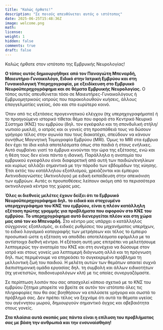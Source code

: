 ```yaml
---
title: "Καλώς ήρθατε!"
description: "Σε ποιούς απευθύνεται αυτός ο ιστότοπος"
date: 2025-06-25T15:48:36Z
image: welcome.png
math: 
license:
weight: 1
hidden: false
comments: true
draft: false
---
```


Καλώς ήρθατε στον ιστότοπο της Εμβρυικής Νευρολογίας!

**Ο τόπος αυτός δημιουργήθηκε από τον Παναγιώτη Μπεναρδή, Μαιευτήρα-Γυναικολόγο, Ειδικό στην Ιατρική Εμβρύου και στη Γυναικολογική Υπερηχογραφία, με εξειδίκευση στο Εμβρυικό Νευροϋπερηχογράφημα και σε θέματα Εμβρυικής Νευρολογίας.**
Ο τόπος αυτός απευθύνεται τόσο σε Μαιευτήρες-Γυναικολόγους ή Εμβρυομητρικούς ιατρούς που παρακολουθούν κυήσεις, άλλους επαγγελματίες υγείας, όσο και στο ευρύτερο κοινό.

Όταν από τις εξετάσεις προγεννητικού ελέγχου (πχ υπερηχογραφήματα) ή το προηγούμενο ιστορικό τίθεται θέμα που αφορά στο Κεντρικό Νευρικό Σύστημα (ΚΝΣ) του εμβρύου (δηλ. τον εγκέφαλο και τη σπονδυλική στήλη/νωτιαίο μυελό), ο ιατρός και οι γονείς στη προσπάθειά τους να δώσουν γρήγορο τέλος στην αγωνία που τους διακατέχει, σπεύδουν να κάνουν συνήθως Μαγνητική Τομογραφία Εμβρύου (MRI). Όμως το MRI στα έμβρυα δεν έχει τα ίδια καλά αποτελέσματα όπως στα παιδιά ή στους ενήλικες. Αυτό συμβαίνει γιατί τα έμβρυα κινούνται την ώρα της εξέτασης, ενώ και η θέση τους δεν είναι πάντα η ιδανική. Παράλληλα η ανατομία του εμβρυικού εγκεφάλου είναι διαφορετική από αυτή των παιδιών/ενηλίκων και κυρίως αλλάζει σημαντικά με την πάροδο των εβδομάδων της κύησης. Έτσι εκτός του κατάλληλου εξοπλισμού, χρειάζονται και έμπειροι Ακτινοδιαγνώστες (Ακτινολόγοι) με ειδική εκπαίδευση στην απεικόνιση των εμβρύων. Αυτές οι προυποθέσεις λείπουν ακόμη από τα περισσότερα ακτινολογικά κέντρα της χώρας μας.

**Όλες οι διεθνείς μελέτες έχουν δείξει ότι το Εμβρυικό Νευροϋπερηχογράφημα δηλ. το ειδικό και στοχευμένο υπερηχογράφημα του ΚΝΣ του εμβρύου, είναι η πλέον κατάλληλη εξέταση πρώτης γραμμής για προβλήματα που αφορούν στο ΚΝΣ του εμβρύου. Το υπερηχογράφημα αυτό διενεργείται πλέον και στη χώρα μας από τον κο Μπεναρδή.**
Στο κέντρο μας υπάρχει ο κατάλληλος σύγχρονος εξοπλισμός, οι ειδικές ρυθμίσεις του μηχανήματος υπερήχων, το ειδικό λογισμικό καταγραφής των μετρήσεων και τέλος το έμπειρο προσωπικό ώστε η εξέταση να αποδίδει αποτελέσματα εφάμιλλα με τα αντίστοιχα διεθνή κέντρα.
Η εξέταση αυτή μας επιτρέπει να μελετήσουμε λεπτομερώς την ανατομία του ΚΝΣ και στη συνέχεια να δώσουμε στον ιατρό και στους γονείς μια λεπτομερή διάγνωση αλλά και τη πρόγνωση δηλ. πως περιμένουμε να επηρεάσει το συγκεκριμένο πρόβλημα τη μελλοντική ζωή του παιδιού. Η μελέτη αυτών των θεμάτων απαιτεί συχνά διεπιστημονική ομάδα εργασίας δηλ. τη συμβολή και άλλων ειδικοτήτων (πχ γενετιστών, παιδονευρολόγων κλπ) με τις οποίες συνεργαζόμαστε. 

Σε περίπτωση λοιπόν που σας απασχολεί κάποιο σχετικό με το ΚΝΣ του εμβρύου ζήτημα μπορείτε να βρείτε σε αυτόν τον ιστότοπο όλες τις πληροφορίες που θα σας βοηθήσουν να επιλύσετε γρήγορα και σωστά το πρόβλημά σας. Δεν πρέπει τέλος να ξεχνάμε ότι αυτά τα θέματα υγείας του αγέννητου μωρού, δημιουργούν σημαντικό άγχος και αβεβαιότητα στους γονείς. 

**Στα πλαίσια αυτά σκοπός μας πάντα είναι η επίλυση του προβλήματος σας με βάση την ανθρωπιά και την ενσυναίσθηση!** 